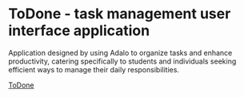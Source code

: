 # ToDone - task management user interface application
Application designed by using Adalo to organize tasks and enhance productivity, catering specifically to students and individuals seeking efficient ways to manage their daily responsibilities.

[ToDone](https://previewer.adalo.com/686a64e1-0dcb-46a4-b774-1980012a8a25)
